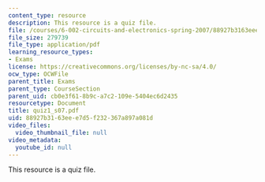 ```yaml
---
content_type: resource
description: This resource is a quiz file.
file: /courses/6-002-circuits-and-electronics-spring-2007/88927b3163eee7d5f232367a897a081d_quiz1_s07.pdf
file_size: 279739
file_type: application/pdf
learning_resource_types:
- Exams
license: https://creativecommons.org/licenses/by-nc-sa/4.0/
ocw_type: OCWFile
parent_title: Exams
parent_type: CourseSection
parent_uid: cb0e3f61-8b9c-a7c2-109e-5404ec6d2435
resourcetype: Document
title: quiz1_s07.pdf
uid: 88927b31-63ee-e7d5-f232-367a897a081d
video_files:
  video_thumbnail_file: null
video_metadata:
  youtube_id: null
---
```

This resource is a quiz file.